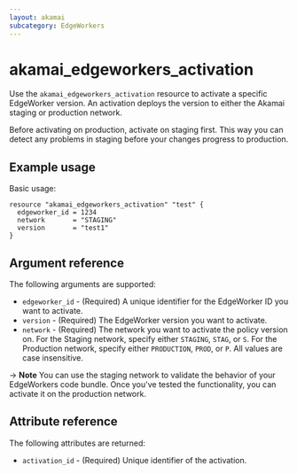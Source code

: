 ```yaml
---
layout: akamai
subcategory: EdgeWorkers
---
```


# akamai_edgeworkers_activation

Use the `akamai_edgeworkers_activation` resource to activate a specific EdgeWorker version. An activation deploys the version to either the Akamai staging or production network.

Before activating on production, activate on staging first. This way you can detect any problems in staging before your changes progress to production.

## Example usage

Basic usage:

```hcl
resource "akamai_edgeworkers_activation" "test" {
  edgeworker_id = 1234
  network       = "STAGING"
  version       = "test1"
}
```

## Argument reference

The following arguments are supported:

* `edgeworker_id` - (Required) A unique identifier for the EdgeWorker ID you want to activate.
* `version` - (Required) The EdgeWorker version you want to activate.
* `network` - (Required) The network you want to activate the policy version on. For the Staging network, specify either `STAGING`, `STAG`, or `S`. For the Production network, specify either `PRODUCTION`, `PROD`, or `P`. All values are case insensitive.

-> **Note** You can use the staging network to validate the behavior of your EdgeWorkers code bundle. Once you've tested the functionality, you can activate it on the production network.

## Attribute reference

The following attributes are returned:

* `activation_id` - (Required) Unique identifier of the activation.
